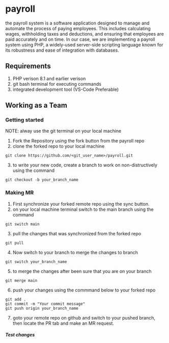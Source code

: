 # payroll
the payroll system is a software application designed to manage and automate the process of paying employees. This includes calculating wages, withholding taxes and deductions, and ensuring that employees are paid accurately and on time. In our case, we are implementing a payroll system using PHP, a widely-used server-side scripting language known for its robustness and ease of integration with databases.


## Requirements
1. PHP verison 8.1 and earlier verison
2. git bash terminal for executing commands
3. integrated development tool (VS-Code Preferable)

## Working as a Team

### Getting started
NOTE: alway use the git terminal on your local machine
1. Fork the Repository using the fork button from the payroll repo
2. clone the forked repo to your local machine
```
git clone https://github.com/<git_user_name>/payroll.git
```
3. to write your new code, create a branch to work on non-distructively using the command
```
git checkout -b your_branch_name
```
### Making MR
1. First synchronize your forked remote repo using the sync button.
2. on your local machine terminal switch to the main branch using the command
```
git switch main
```
3. pull the changes that was synchronized from the forked repo
```
git pull
```
4. Now switch to your branch to merge the changes to branch
```
git switch your_branch_name
```
5. to merge the changes after been sure that you are on your branch
```
git merge main
```
6. push your changes using the commmand below to your forked repo
```
git add .
git commit -m "Your commit message"
git push origin your_branch_name
```
7. goto your remote repo on github and switch to your pushed branch, then locate the PR tab and make an MR request.



##### Test changes
